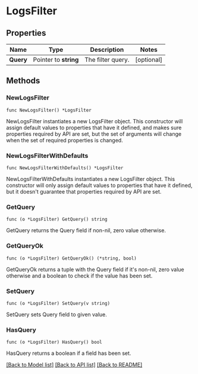 # LogsFilter

## Properties

| Name      | Type                  | Description       | Notes      |
| --------- | --------------------- | ----------------- | ---------- |
| **Query** | Pointer to **string** | The filter query. | [optional] |

## Methods

### NewLogsFilter

`func NewLogsFilter() *LogsFilter`

NewLogsFilter instantiates a new LogsFilter object.
This constructor will assign default values to properties that have it defined,
and makes sure properties required by API are set, but the set of arguments
will change when the set of required properties is changed.

### NewLogsFilterWithDefaults

`func NewLogsFilterWithDefaults() *LogsFilter`

NewLogsFilterWithDefaults instantiates a new LogsFilter object.
This constructor will only assign default values to properties that have it defined,
but it doesn't guarantee that properties required by API are set.

### GetQuery

`func (o *LogsFilter) GetQuery() string`

GetQuery returns the Query field if non-nil, zero value otherwise.

### GetQueryOk

`func (o *LogsFilter) GetQueryOk() (*string, bool)`

GetQueryOk returns a tuple with the Query field if it's non-nil, zero value otherwise
and a boolean to check if the value has been set.

### SetQuery

`func (o *LogsFilter) SetQuery(v string)`

SetQuery sets Query field to given value.

### HasQuery

`func (o *LogsFilter) HasQuery() bool`

HasQuery returns a boolean if a field has been set.

[[Back to Model list]](../README.md#documentation-for-models) [[Back to API list]](../README.md#documentation-for-api-endpoints) [[Back to README]](../README.md)
